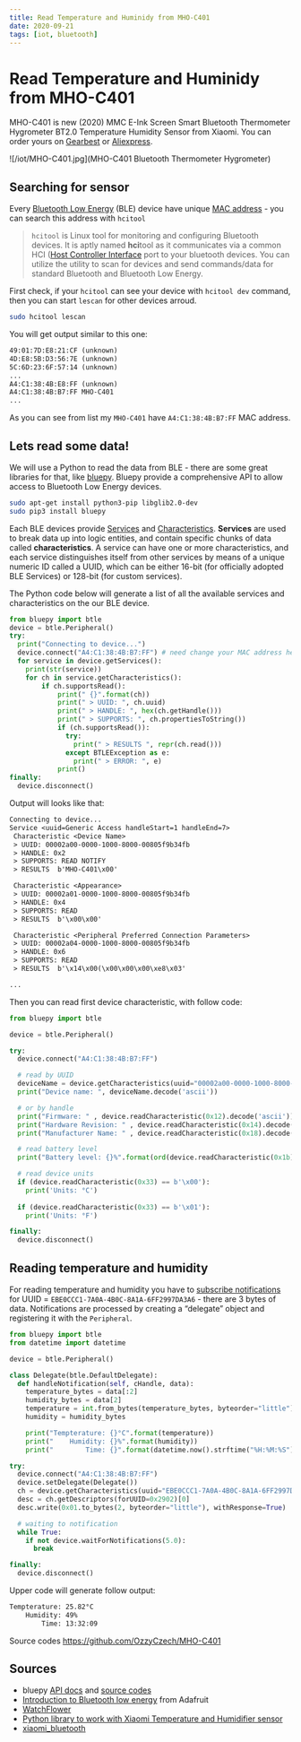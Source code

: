```yaml
---
title: Read Temperature and Huminidy from MHO-C401
date: 2020-09-21
tags: [iot, bluetooth]
---
```


# Read Temperature and Huminidy from MHO-C401

MHO-C401 is new (2020) MMC E-Ink Screen Smart Bluetooth Thermometer Hygrometer BT2.0 Temperature Humidity Sensor from Xiaomi. You can order yours on [Gearbest]( https://www.gearbest.com/sale/MHO-C401/) or [Aliexpress](https://www.aliexpress.com/item/4001174769598.html).

![/iot/MHO-C401.jpg](MHO-C401 Bluetooth Thermometer Hygrometer)

## Searching for sensor

Every [Bluetooth Low Energy](https://en.wikipedia.org/wiki/Bluetooth_Low_Energy) (BLE) device have unique [MAC address](https://en.wikipedia.org/wiki/MAC_address) - you can search this address with `hcitool` 

> `hcitool` is Linux tool for monitoring and configuring Bluetooth devices. It is aptly named **hci**tool as it communicates via a common HCI ([Host Controller Interface](https://en.wikipedia.org/wiki/Host_controller_interface_(USB,_Firewire)) port to your bluetooth devices. You can utilize the utility to scan for devices and send commands/data for standard Bluetooth and Bluetooth Low Energy.

First check, if your `hcitool` can see your device with `hcitool dev`  command, then you can start `lescan` for other devices arroud.

```bash
sudo hcitool lescan
```

You will get output similar to this one:

```txt
49:01:7D:E8:21:CF (unknown)
4D:E8:5B:D3:56:7E (unknown)
5C:6D:23:6F:57:14 (unknown)
...
A4:C1:38:4B:E8:FF (unknown)
A4:C1:38:4B:B7:FF MHO-C401
...
```

As you can see from list my `MHO-C401`  have `A4:C1:38:4B:B7:FF` MAC address.

## Lets read some data!

We will use a Python to read the data from BLE - there are some great libraries for that, like [bluepy](https://github.com/IanHarvey/bluepy). Bluepy provide a comprehensive API to allow access to Bluetooth Low Energy devices.

```bash
sudo apt-get install python3-pip libglib2.0-dev
sudo pip3 install bluepy
```

Each BLE devices provide [Services](https://www.bluetooth.com/specifications/gatt/services/) and [Characteristics](https://www.bluetooth.com/specifications/gatt/characteristics/). **Services** are used to break data up into logic entities, and contain specific chunks of data called **characteristics**. A service can have one or more characteristics, and each service distinguishes itself from other services by means of a unique numeric ID called a UUID, which can be either 16-bit (for officially adopted BLE Services) or 128-bit (for custom services).

The Python code below will generate a list of all the available services and characteristics on the our BLE device.

```python
from bluepy import btle
device = btle.Peripheral()
try:
  print("Connecting to device...")
  device.connect("A4:C1:38:4B:B7:FF") # need change your MAC address here 
  for service in device.getServices():
    print(str(service))
    for ch in service.getCharacteristics():
        if ch.supportsRead():
          	print(" {}".format(ch))
            print(" > UUID: ", ch.uuid)
            print(" > HANDLE: ", hex(ch.getHandle()))
            print(" > SUPPORTS: ", ch.propertiesToString())
            if (ch.supportsRead()):
              try:
                print(" > RESULTS ", repr(ch.read()))
              except BTLEException as e:
                print(" > ERROR: ", e)
            print()
finally:
  device.disconnect()
```

Output will looks like that:

```txt
Connecting to device...
Service <uuid=Generic Access handleStart=1 handleEnd=7>
 Characteristic <Device Name>
 > UUID: 00002a00-0000-1000-8000-00805f9b34fb
 > HANDLE: 0x2
 > SUPPORTS: READ NOTIFY 
 > RESULTS  b'MHO-C401\x00'

 Characteristic <Appearance>
 > UUID: 00002a01-0000-1000-8000-00805f9b34fb
 > HANDLE: 0x4
 > SUPPORTS: READ 
 > RESULTS  b'\x00\x00'

 Characteristic <Peripheral Preferred Connection Parameters>
 > UUID: 00002a04-0000-1000-8000-00805f9b34fb
 > HANDLE: 0x6
 > SUPPORTS: READ 
 > RESULTS  b'\x14\x00(\x00\x00\x00\xe8\x03'

...
```

Then you can read first device characteristic, with follow code:

```python
from bluepy import btle

device = btle.Peripheral()

try:
  device.connect("A4:C1:38:4B:B7:FF")

  # read by UUID
  deviceName = device.getCharacteristics(uuid="00002a00-0000-1000-8000-00805f9b34fb")[0].read()
  print("Device name: ", deviceName.decode('ascii'))

  # or by handle  
  print("Firmware: " , device.readCharacteristic(0x12).decode('ascii'))
  print("Hardware Revision: " , device.readCharacteristic(0x14).decode('ascii'))
  print("Manufacturer Name: " , device.readCharacteristic(0x18).decode('ascii'))

  # read battery level
  print("Battery level: {}%".format(ord(device.readCharacteristic(0x1b))))

  # read device units
  if (device.readCharacteristic(0x33) == b'\x00'):
    print('Units: °C')
  
  if (device.readCharacteristic(0x33) == b'\x01'):
    print('Units: °F')

finally:
  device.disconnect()
```

## Reading temperature and humidity

For reading temperature and humidity you have to [subscribe notifications](https://ianharvey.github.io/bluepy-doc/notifications.html) for UUID =  `EBE0CCC1-7A0A-4B0C-8A1A-6FF2997DA3A6` - there are 3 bytes of data. Notifications are processed by creating a “delegate” object and registering it with the `Peripheral`.

```python
from bluepy import btle
from datetime import datetime

device = btle.Peripheral()

class Delegate(btle.DefaultDelegate):
  def handleNotification(self, cHandle, data):    
    temperature_bytes = data[:2]
    humidity_bytes = data[2]
    temperature = int.from_bytes(temperature_bytes, byteorder="little") / 100.0
    humidity = humidity_bytes

    print("Tempterature: {}°C".format(temperature))
    print("    Humidity: {}%".format(humidity))
    print("        Time: {}".format(datetime.now().strftime("%H:%M:%S")))

try:  
  device.connect("A4:C1:38:4B:B7:FF")
  device.setDelegate(Delegate())
  ch = device.getCharacteristics(uuid="EBE0CCC1-7A0A-4B0C-8A1A-6FF2997DA3A6")[0]
  desc = ch.getDescriptors(forUUID=0x2902)[0]
  desc.write(0x01.to_bytes(2, byteorder="little"), withResponse=True)

  # waiting to notification
  while True:
    if not device.waitForNotifications(5.0):
      break

finally:
  device.disconnect()
```

Upper code will generate follow output:

```txt
Tempterature: 25.82°C
    Humidity: 49%
        Time: 13:32:09
```

Source codes https://github.com/OzzyCzech/MHO-C401

## Sources

* bluepy [API docs](https://ianharvey.github.io/bluepy-doc/index.html) and [source codes](https://github.com/IanHarvey/bluepy)
* [Introduction to Bluetooth low energy](https://learn.adafruit.com/introduction-to-bluetooth-low-energy/gatt) from Adafruit
* [WatchFlower](https://emeric.io/WatchFlower/)
* [Python library to work with Xiaomi Temperature and Humidifier sensor](https://github.com/h4/lywsd02/blob/master/lywsd02/client.py)
* [xiaomi_bluetooth](https://github.com/andras-tim/poc/blob/master/bluetooth/xiaomi_bluetooth)


